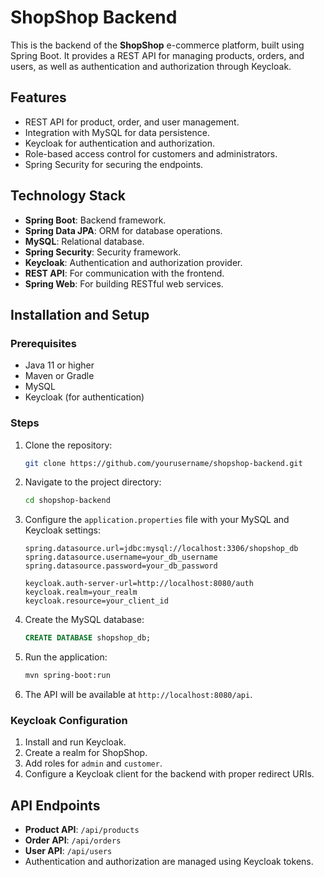 # ShopShop Backend

This is the backend of the **ShopShop** e-commerce platform, built using Spring Boot. It provides a REST API for managing products, orders, and users, as well as authentication and authorization through Keycloak.

## Features

- REST API for product, order, and user management.
- Integration with MySQL for data persistence.
- Keycloak for authentication and authorization.
- Role-based access control for customers and administrators.
- Spring Security for securing the endpoints.

## Technology Stack

- **Spring Boot**: Backend framework.
- **Spring Data JPA**: ORM for database operations.
- **MySQL**: Relational database.
- **Spring Security**: Security framework.
- **Keycloak**: Authentication and authorization provider.
- **REST API**: For communication with the frontend.
- **Spring Web**: For building RESTful web services.

## Installation and Setup

### Prerequisites

- Java 11 or higher
- Maven or Gradle
- MySQL
- Keycloak (for authentication)

### Steps

1. Clone the repository:
   ```bash
   git clone https://github.com/yourusername/shopshop-backend.git
   ```
2. Navigate to the project directory:
   ```bash
   cd shopshop-backend
   ```
3. Configure the `application.properties` file with your MySQL and Keycloak settings:
   ```properties
   spring.datasource.url=jdbc:mysql://localhost:3306/shopshop_db
   spring.datasource.username=your_db_username
   spring.datasource.password=your_db_password

   keycloak.auth-server-url=http://localhost:8080/auth
   keycloak.realm=your_realm
   keycloak.resource=your_client_id
   ```
4. Create the MySQL database:
   ```sql
   CREATE DATABASE shopshop_db;
   ```
5. Run the application:
   ```bash
   mvn spring-boot:run
   ```
6. The API will be available at `http://localhost:8080/api`.

### Keycloak Configuration

1. Install and run Keycloak.
2. Create a realm for ShopShop.
3. Add roles for `admin` and `customer`.
4. Configure a Keycloak client for the backend with proper redirect URIs.

## API Endpoints

- **Product API**: `/api/products`
- **Order API**: `/api/orders`
- **User API**: `/api/users`
- Authentication and authorization are managed using Keycloak tokens.
